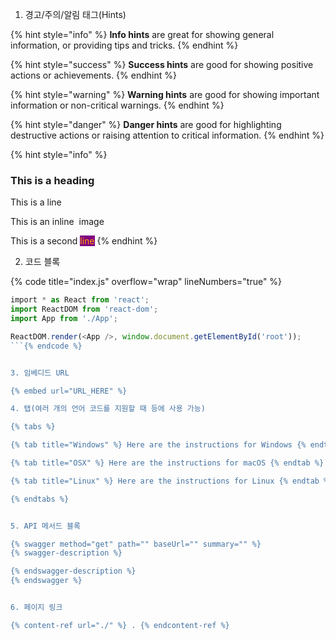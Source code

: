 1. 경고/주의/알림 태그(Hints)

{% hint style="info" %}
**Info hints** are great for showing general information, or providing tips and tricks.
{% endhint %}

{% hint style="success" %}
**Success hints** are good for showing positive actions or achievements.
{% endhint %}

{% hint style="warning" %}
**Warning hints** are good for showing important information or non-critical warnings.
{% endhint %}

{% hint style="danger" %}
**Danger hints** are good for highlighting destructive actions or raising attention to critical information.
{% endhint %}

{% hint style="info" %}

### This is a heading

This is a line

This is an inline <img src=".gitbook/assets/notification.png" alt="" data-size="line"> image

This is a second <mark style="color:orange;background-color:purple;">line</mark>
{% endhint %}

2. 코드 블록

{% code title="index.js" overflow="wrap" lineNumbers="true" %}

```javascript
‌import * as React from 'react';
import ReactDOM from 'react-dom';
import App from './App';

ReactDOM.render(<App />, window.document.getElementById('root'));
```{% endcode %}


3. 임베디드 URL

{% embed url="URL_HERE" %}

4. 탭(여러 개의 언어 코드를 지원할 때 등에 사용 가능)

{% tabs %}

{% tab title="Windows" %} Here are the instructions for Windows {% endtab %}

{% tab title="OSX" %} Here are the instructions for macOS {% endtab %}

{% tab title="Linux" %} Here are the instructions for Linux {% endtab %}

{% endtabs %}


5. API 메서드 블록

{% swagger method="get" path="" baseUrl="" summary="" %}
{% swagger-description %}

{% endswagger-description %}
{% endswagger %}


6. 페이지 링크

{% content-ref url="./" %} . {% endcontent-ref %}
